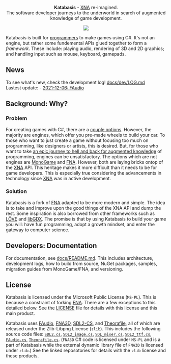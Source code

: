 <p align="center">
  <b>Katabasis</b> - <a href=https://en.wikipedia.org/wiki/Microsoft_XNA>XNA</a> re-imagined.</br>The software developer journeys to the underworld in search of augmented knowledge of game development.</a>
</p>
<p align="center">
    <img src="https://github.com/lithiumtoast/katabasis/actions/workflows/develop.yml/badge.svg" />
</p>

Katabasis is built for [programmers](https://en.wikipedia.org/wiki/Programmer) to make games using C#. It's not an engine, but rather some fundemental APIs glued together to form a *framework*. These include: playing audio, rendering of 3D and 2D graphics; and handling input such as mouse, keyboard, gamepads.

## News

To see what's new, check the development log! [docs/dev/LOG.md](docs/dev/LOG.md)  
Lastest update: - [2021-12-06: FAudio](docs/dev/2021-09-12-FAudio.md)

## Background: Why?

### Problem

For creating games with C#, there are a [couple options](https://dotnet.microsoft.com/apps/games/engines). However, the majority are engines, which offer you pre-made wheels to build your car. To those who want to just create a game without focusing too much on programming, like designers or artists, this is desired. But, for those who want to take [an epic journey to hell and back for augmented knowledge](https://en.wikipedia.org/wiki/Katabasis#Trip_into_the_underworld) of programming, engines can be unsatisfactory. The options which are not engines are [MonoGame](https://github.com/MonoGame/MonoGame) and [FNA](https://github.com/FNA-XNA/FNA). However, both are laying bricks ontop of the [XNA](https://en.wikipedia.org/wiki/Microsoft_XNA) API. This heritage makes it more difficult than it needs to be for game developers. This is especially true considering the advancements in technology since [XNA](https://en.wikipedia.org/wiki/Microsoft_XNA) was in active development.

### Solution

Katabasis is a fork of [FNA](https://github.com/FNA-XNA/FNA) adapted to be more modern and simple. The idea is to take and improve upon the good things of the XNA API and dump the rest. Some inspiration is also borrowed from other frameworks such as [LÖVE](https://love2d.org) and [libGDX](https://libgdx.badlogicgames.com). The promise is that by using Katabasis to build your game you will: have fun programming, adopt a growth mindset, and enter the gateway to computer science.

## Developers: Documentation

For documentation, see [docs/README.md](docs/README.md). This includes architecture, development logs, how to build from source, NuGet packages, samples, migration guides from MonoGame/FNA, and versioning.

## License

Katabasis is licensed under the Microsoft Public License (`MS-PL`). This is because a constraint of forking [FNA](https://github.com/FNA-XNA/FNA). There are a few exceptions to this detailed below. See the [LICENSE](LICENSE) file for details with this license and this main product.

Katabasis uses [FAudio](https://github.com/FNA-XNA/FAudio), [FNA3D](https://github.com/FNA-XNA/FNA3D), [SDL2-CS](https://github.com/flibitijibibo/SDL2-CS), and [Theorafile](https://github.com/FNA-XNA/Theorafile), all of which are released under the Zlib-Libpng License (`zlib`). This includes the following source code files: [`SDL2.cs`](src/dotnet/projects/production/Katabasis.Framework/SDL2/SDL2.cs), [`SDL2_image.cs`](src/dotnet/projects/production/Katabasis.Framework/SDL2/SDL2_image.cs), [`SDL_mixer.cs`](src/dotnet/projects/production/Katabasis.Framework/SDL2/SDL2_mixer.cs), [`SDL2_ttf.cs`](src/dotnet/projects/production/Katabasis.Framework/SDL2/SDL2_ttf.cs), [`FAudio.cs`](src/dotnet/projects/production/Katabasis.Framework/FAudio.cs), [`Theorafile.cs`](src/dotnet/projects/production/Katabasis.Framework/Theorafile.cs). (`FNA3D` C# code is licensed under `MS-PL` and is a part of Katabasis while the external dynamic library file of `FNA3D` is licensed under `zlib`.) See the linked reposotories for details with the `zlib` license and these products.
